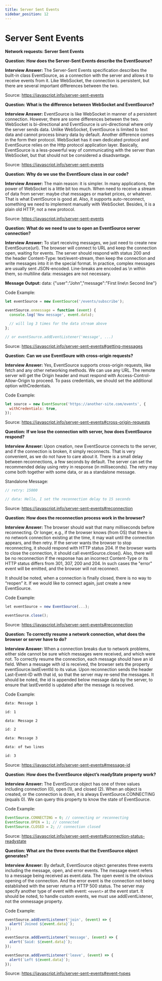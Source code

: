 ```yaml
---
title: Server Sent Events
sidebar_position: 12
---
```


# Server Sent Events

**Network requests: Server Sent Events**

**Question:** **How does the Server-Sent Events describe the EventSource?**

**Interview Answer:** The Server-Sent Events specification describes the built-in class EventSource, as a connection with the server and allows it to receive events from it. Like WebSocket, the connection is persistent, but there are several important differences between the two.

Source: <https://javascript.info/server-sent-events>

**Question:** **What is the difference between WebSocket and EventSource?**

**Interview Answer:** EventSource is like WebSocket in manner of a persistent connection. However, there are some differences between the two. WebSocket is bi-directional and EventSource is uni-directional where only the server sends data. Unlike WebSocket, EventSource is limited to text data and cannot process binary data by default. Another difference comes in the form their protocol. WebSocket has it own dedicated protocol and EventSource relies on the Http protocol application layer. Basically, EventSource is a less-powerful way of communicating with the server than WebSocket, but that should not be considered a disadvantage.

Source: <https://javascript.info/server-sent-events>

**Question:** **Why do we use the EventSoure class in our code?**

**Interview Answer:** The main reason: it is simpler. In many applications, the power of WebSocket is a little bit too much. When need to receive a stream of data from server: maybe chat messages or market prices, or whatever. That is what EventSource is good at. Also, it supports auto-reconnect, something we need to implement manually with WebSocket. Besides, it is a plain old HTTP, not a new protocol.

Source: <https://javascript.info/server-sent-events>

**Question:** **What do we need to use to open an EventSource server connection?**

**Interview Answer:** To start receiving messages, we just need to create new EventSource(url). The browser will connect to URL and keep the connection open, waiting for events. The server should respond with status 200 and the header Content-Type: text/event-stream, then keep the connection and write messages into it in the special format. In practice, complex messages are usually sent JSON-encoded. Line-breaks are encoded as \n within them, so multiline data: messages are not necessary.

**Message Output:** data: {"user":"John","message":"First line\n Second line"}

Code Example:

```js
let eventSource = new EventSource('/events/subscribe');

eventSource.onmessage = function (event) {
  console.log('New message', event.data);

  // will log 3 times for the data stream above
};

// or eventSource.addEventListener('message', ...)
```

Source: <https://javascript.info/server-sent-events#getting-messages>

**Question:** **Can we use EventSoure with cross-origin requests?**

**Interview Answer:** Yes, EventSource supports cross-origin requests, like fetch and any other networking methods. We can use any URL. The remote server will get the Origin header and must respond with Access-Control-Allow-Origin to proceed. To pass credentials, we should set the additional option withCredentials.

Code Example:

```js
let source = new EventSource('https://another-site.com/events', {
  withCredentials: true,
});
```

Source: <https://javascript.info/server-sent-events#cross-origin-requests>

**Question:** **If we lose the connection with server, how does EventSource respond?**

**Interview Answer:** Upon creation, new EventSource connects to the server, and if the connection is broken, it simply reconnects. That is very convenient, as we do not have to care about it. There is a small delay between reconnections, a few seconds by default. The server can set the recommended delay using retry in response (in milliseconds). The retry may come both together with some data, or as a standalone message.

Standalone Message:

```js
// retry: 15000

// data: Hello, I set the reconnection delay to 15 seconds
```

Source: <https://javascript.info/server-sent-events#reconnection>

**Question:** **How does the reconnection process work in the browser?**

**Interview Answer:** The browser should wait that many milliseconds before reconnecting. Or longer, e.g., if the browser knows (from OS) that there is no network connection existing at the time, it may wait until the connection appears, and then retry. If the server wants the browser to stop reconnecting, it should respond with HTTP status 204. If the browser wants to close the connection, it should call eventSource.close(). Also, there will be no reconnection if the response has an incorrect Content-Type or its HTTP status differs from 301, 307, 200 and 204. In such cases the "error" event will be emitted, and the browser will not reconnect.

It should be noted, when a connection is finally closed, there is no way to “reopen” it. If we would like to connect again, just create a new EventSource.

Code Example:

```js
let eventSource = new EventSource(...);

eventSource.close();
```

Source: <https://javascript.info/server-sent-events#reconnection>

**Question:** **To correctly resume a network connection, what does the browser or server have to do?**

**Interview Answer:** When a connection breaks due to network problems, either side cannot be sure which messages were received, and which were not. To correctly resume the connection, each message should have an id field. When a message with id is received, the browser sets the property eventSource.lastEventId to its value. Upon reconnection sends the header Last-Event-ID with that id, so that the server may re-send the messages. It should be noted, the id is appended below message data by the server, to ensure that lastEventId is updated after the message is received.

Code Example:

```js
data: Message 1

id: 1

data: Message 2

id: 2

data: Message 3

data: of two lines

id: 3
```

Source: <https://javascript.info/server-sent-events#message-id>

**Question:** **How does the EventSource object’s readyState property work?**

**Interview Answer:** The EventSource object has one of three values including connection (0), open (1), and closed (2). When an object is created, or the connection is down, it is always EventSource.CONNECTING (equals 0). We can query this property to know the state of EventSource.

Code Example:

```js
EventSource.CONNECTING = 0; // connecting or reconnecting
EventSource.OPEN = 1; // connected
EventSource.CLOSED = 2; // connection closed
```

Source: <https://javascript.info/server-sent-events#connection-status-readystate>

**Question:** **What are the three events that the EventSource object generates?**

**Interview Answer:** By default, EventSource object generates three events including the message, open, and error events. The message event refers to a message being received as event.data. The open event is the obvious opening of the connection. And the error event is the connection not being established with the server return a HTTP 500 status. The server may specify another type of event with event: `<event>` at the event start. It should be noted, to handle custom events, we must use addEventListener, not the onmessage property.

Code Example:

```js
eventSource.addEventListener('join', (event) => {
  alert(`Joined ${event.data}`);
});

eventSource.addEventListener('message', (event) => {
  alert(`Said: ${event.data}`);
});

eventSource.addEventListener('leave', (event) => {
  alert(`Left ${event.data}`);
});
```

Source: <https://javascript.info/server-sent-events#event-types>
